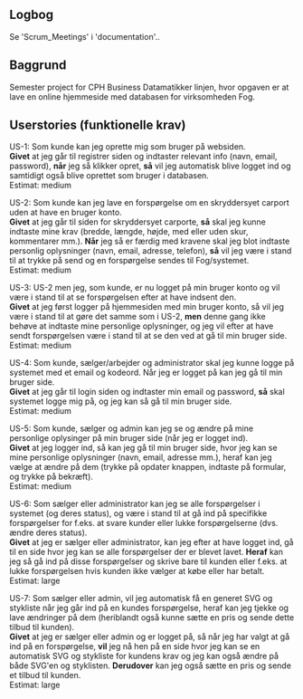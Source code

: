 ## Logbog
Se 'Scrum_Meetings' i 'documentation'..

## Baggrund
Semester project for CPH Business Datamatikker linjen, hvor opgaven er at lave en online hjemmeside med databasen for virksomheden Fog.

## Userstories (funktionelle krav)
US-1: Som kunde kan jeg oprette mig som bruger på websiden.  
**Givet** at jeg går til registrer siden og indtaster relevant info (navn, email, password), **når** jeg så klikker opret, **så** vil jeg automatisk blive logget ind og samtidigt også blive oprettet som bruger i databasen.<br/>
Estimat: medium

US-2: Som kunde kan jeg lave en forspørgelse om en skryddersyet carport uden at have en bruger konto.  
**Givet** at jeg går til siden for skryddersyet carporte, **så** skal jeg kunne indtaste mine krav (bredde, længde, højde, med eller uden skur, kommentarer mm.). 
**Når** jeg så er færdig med kravene skal jeg blot indtaste personlig oplysninger (navn, email, adresse, telefon), **så** vil jeg være i stand til at trykke på send og en forspørgelse sendes til Fog/systemet.  
Estimat: medium

US-3: US-2 men jeg, som kunde, er nu logget på min bruger konto og vil være i stand til at se forspørgelsen efter at have indsent den.  
**Givet** at jeg først logger på hjemmesiden med min bruger konto, så vil jeg være i stand til at gøre det samme som i US-2, 
**men** denne gang ikke behøve at indtaste mine personlige oplysninger, og jeg vil efter at have sendt forspørgelsen være i stand til at se den ved at gå til min bruger side.  
Estimat: medium

US-4: Som kunde, sælger/arbejder og administrator skal jeg kunne logge på systemet med et email og kodeord. Når jeg er logget på kan jeg gå til min bruger side.  
**Givet** at jeg går til login siden og indtaster min email og password, **så** skal systemet logge mig på,
og jeg kan så gå til min bruger side.  
Estimat: medium

US-5: Som kunde, sælger og admin kan jeg se og ændre på mine personlige oplysinger på min bruger side (når jeg er logget ind).  
**Givet** at jeg logger ind, så kan jeg gå til min bruger side, hvor jeg kan se mine personlige oplysninger (navn, email, adresse mm.), heraf kan jeg vælge at ændre på dem (trykke på opdater knappen, indtaste på formular, og trykke på bekræft).  
Estimat: medium

US-6: Som sælger eller administrator kan jeg se alle forspørgelser i systemet (og deres status), og være i stand til at gå ind på specifikke forspørgelser for f.eks. at svare kunder eller lukke forspørgelserne (dvs. ændre deres status).  
**Givet** at jeg er sælger eller administrator, kan jeg efter at have logget ind, gå til en side hvor jeg kan se alle forspørgelser der er blevet lavet. **Heraf** kan jeg så gå ind på disse forspørgelser og skrive bare til kunden eller f.eks. at lukke forspørgelsen hvis kunden ikke vælger at købe eller har betalt.  
Estimat: large

US-7: Som sælger eller admin, vil jeg automatisk få en generet SVG og stykliste når jeg går ind på en kundes forspørgelse, heraf kan jeg tjekke og lave ændringer på dem (heriblandt også kunne sætte en pris og sende dette tilbud til kunden).  
**Givet** at jeg er sælger eller admin og er logget på, så når jeg har valgt at gå ind på en forspørgelse, **vil** jeg nå hen på en side hvor jeg kan se en automatisk SVG og stykliste for kundens krav og jeg kan også ændre på både SVG'en og styklisten. **Derudover** kan jeg også sætte en pris og sende et tilbud til kunden.  
Estimat: large
